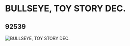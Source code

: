 # BULLSEYE, TOY STORY DEC.
## 92539
![BULLSEYE, TOY STORY DEC.](https://lc-www-live-s.legocdn.com/media/bricks/5/2/4594955.jpg)